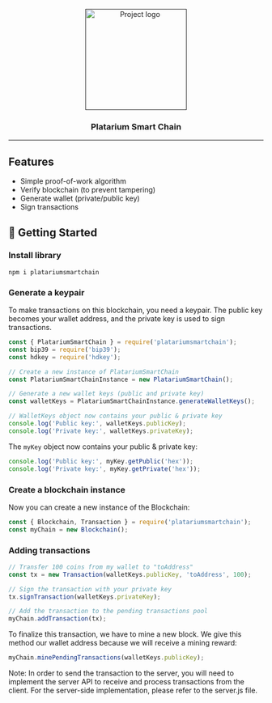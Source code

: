 <p align="center">
  <a href="" rel="noopener">
 <img width=200px height=200px src="https://i.imgur.com/VELRxXl.png" alt="Project logo"></a>
</p>

<h3 align="center">Platarium Smart Chain</h3>

---

## Features

* Simple proof-of-work algorithm
* Verify blockchain (to prevent tampering)
* Generate wallet (private/public key)
* Sign transactions

## 🏁 Getting Started <a name="getting_started"></a>

### Install library
```
npm i platariumsmartchain
```


### Generate a keypair
To make transactions on this blockchain, you need a keypair. The public key becomes your wallet address, and the private key is used to sign transactions.

```js
const { PlatariumSmartChain } = require('platariumsmartchain');
const bip39 = require('bip39');
const hdkey = require('hdkey');

// Create a new instance of PlatariumSmartChain
const PlatariumSmartChainInstance = new PlatariumSmartChain();

// Generate a new wallet keys (public and private key)
const walletKeys = PlatariumSmartChainInstance.generateWalletKeys();

// WalletKeys object now contains your public & private key
console.log('Public key:', walletKeys.publicKey);
console.log('Private key:', walletKeys.privateKey);
```

The `myKey` object now contains your public & private key:

```js
console.log('Public key:', myKey.getPublic('hex'));
console.log('Private key:', myKey.getPrivate('hex'));
```

### Create a blockchain instance
Now you can create a new instance of the Blockchain:

```js
const { Blockchain, Transaction } = require('platariumsmartchain');
const myChain = new Blockchain();
```

### Adding transactions
```js
// Transfer 100 coins from my wallet to "toAddress"
const tx = new Transaction(walletKeys.publicKey, 'toAddress', 100);

// Sign the transaction with your private key
tx.signTransaction(walletKeys.privateKey);

// Add the transaction to the pending transactions pool
myChain.addTransaction(tx);
```

To finalize this transaction, we have to mine a new block. We give this method our wallet address because we will receive a mining reward:

```js
myChain.minePendingTransactions(walletKeys.publicKey);
```
Note: In order to send the transaction to the server, you will need to implement the server API to receive and process transactions from the client. For the server-side implementation, please refer to the server.js file.
